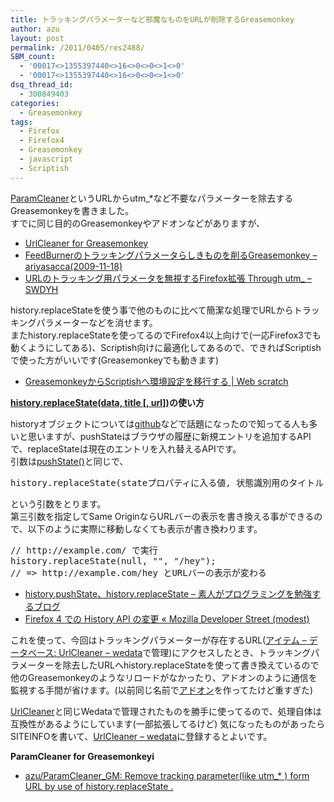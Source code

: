 ```yaml
---
title: トラッキングパラメーターなど邪魔なものをURLが削除するGreasemonkey
author: azu
layout: post
permalink: /2011/0405/res2488/
SBM_count:
  - '00017<>1355397440<>16<>0<>0<>1<>0'
  - '00017<>1355397440<>16<>0<>0<>1<>0'
dsq_thread_id:
  - 300849403
categories:
  - Greasemonkey
tags:
  - Firefox
  - Firefox4
  - Greasemonkey
  - javascript
  - Scriptish
---
```

[ParamCleaner][1]というURLからutm_*など不要なパラメーターを除去するGreasemonkeyを書きました。  
すでに同じ目的のGreasemonkeyやアドオンなどがありますが、

*   [UrlCleaner for Greasemonkey][2]
*   [FeedBurnerのトラッキングパラメータらしきものを削るGreasemonkey &#8211; ariyasacca(2009-11-18)][3]
*   [URLのトラッキング用パラメータを無視するFirefox拡張 Through utm_ &#8211; SWDYH][4]

history.replaceStateを使う事で他のものに比べて簡潔な処理でURLからトラッキングパラメーターなどを消せます。  
またhistory.replaceStateを使ってるのでFirefox4以上向けで(一応Firefox3でも動くようにしてある)、Scriptish向けに最適化してあるので、できればScriptishで使った方がいいです(Greasemonkeyでも動きます)

*   [GreasemonkeyからScriptishへ環境設定を移行する | Web scratch][5]

**[history.replaceState(data, title [, url])][6]の使い方**

historyオブジェクトについては[github][7]などで話題になったので知ってる人も多いと思いますが、pushStateはブラウザの履歴に新規エントリを追加するAPIで、replaceStateは現在のエントリを入れ替えるAPIです。  
引数は[pushState()][8]と同じで、

<pre>history.replaceState(stateプロパティに入る値, 状態識別用のタイトル, &#91;現在の状態に対応するURL&#93;);</pre>

という引数をとります。  
第三引数を指定してSame OriginならURLバーの表示を書き換える事ができるので、以下のように実際に移動しなくても表示が書き換わります。

<pre class="brush:javascript;">// http://example.com/ で実行
history.replaceState(null, "", "/hey");
// =&#62; http://example.com/hey とURLバーの表示が変わる</pre>

*   [history.pushState、history.replaceState &#8211; 素人がプログラミングを勉強するブログ][9]
*   [Firefox 4 での History API の変更 « Mozilla Developer Street (modest)][10]

これを使って、今回はトラッキングパラメーターが存在するURL([アイテム &#8211; データベース: UrlCleaner &#8211; wedata][11]で管理)にアクセスしたとき、トラッキングパラメーターを除去したURLへhistory.replaceStateを使って書き換えているので他のGreasemonkeyのようなリロードがなかったり、アドオンのように通信を監視する手間が省けます。(以前同じ名前で[アドオン][12]を作ってたけど重すぎた)

[UrlCleaner][2]と同じWedataで管理されたものを勝手に使ってるので、処理自体は互換性があるようにしています(一部拡張してるけど) 気になったものがあったらSITEINFOを書いて、[UrlCleaner &#8211; wedata][11]に登録するとよいです。

**ParamCleaner for Greasemonkeyi**

- [azu/ParamCleaner_GM: Remove tracking parameter(like utm_* ) form URL by use of history.replaceState .](https://github.com/azu/ParamCleaner_GM/blob/master/paramcleaner%40httpefclinfo.user.js)

 [1]: https://github.com/azu/ParamCleaner_GM
 [2]: http://userscripts.org/scripts/show/70851
 [3]: http://sangoukan.xrea.jp/cgi-bin/tDiary/?date=20091118
 [4]: http://d.hatena.ne.jp/swdyh/20100323/1269305458
 [5]: https://efcl.info/2011/0326/res2411/
 [6]: https://developer.mozilla.org/en/DOM/window.history
 [7]: http://webtech-walker.com/archive/2011/01/21123625.html
 [8]: https://developer.mozilla.org/en/DOM/Manipulating_the_browser_history#The_pushState%28%29.c2.a0method
 [9]: http://d.hatena.ne.jp/javascripter/20100404/1270411268
 [10]: https://dev.mozilla.jp/hacksmozillaorg/history-api-changes-in-firefox-4/
 [11]: http://wedata.net/databases/UrlCleaner/items
 [12]: https://github.com/azu/ParamCleaner
 [13]: http://userscripts.org/scripts/show/100611 "ParamCleaner for Greasemonkey"
